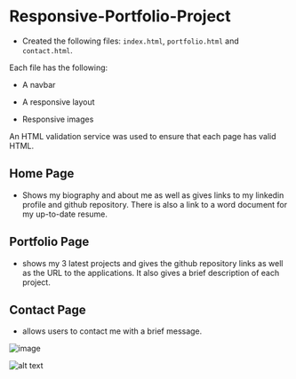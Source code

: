 # Responsive-Portfolio-Project

* Created the following files: `index.html`, `portfolio.html` and `contact.html`.

Each file has the following:

   * A navbar

   * A responsive layout

   * Responsive images


An HTML validation service was used to ensure that each page has valid HTML.

## Home Page

* Shows my biography and about me as well as gives links to my linkedin profile and github repository. There is also a link to a word document for my up-to-date resume.

## Portfolio Page

* shows my 3 latest projects and gives the github repository links as well as the URL to the applications. It also gives a brief description of each project.

## Contact Page

* allows users to contact me with a brief message.


![image](https://user-images.githubusercontent.com/74524186/107844108-f7caa000-6d8d-11eb-80da-c5ed7ae59707.png)

![alt text](assets/images/cubepic.PNG)









